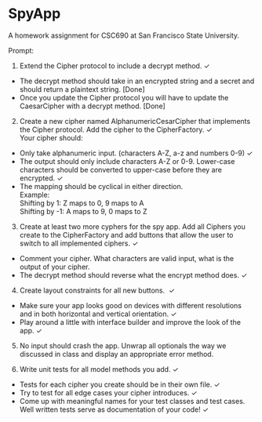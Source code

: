 #  SpyApp
A homework assignment for CSC690 at San Francisco State University.

Prompt:

1. Extend the Cipher protocol to include a decrypt method. ✓
- The decrypt method should take in an encrypted string and a secret and should return a plaintext string. [Done]
- Once you update the Cipher protocol you will have to update the CaesarCipher with a decrypt method. [Done]

2. Create a new cipher named AlphanumericCesarCipher that implements the Cipher protocol. Add the cipher to the CipherFactory. ✓  
Your cipher should:
- Only take alphanumeric input. (characters A-Z, a-z and numbers 0-9) ✓
- The output should only include characters A-Z or 0-9. Lower-case characters should be converted to upper-case before they are encrypted. ✓
- The mapping should be cyclical in either direction.  
    Example:  
    Shifting by 1: Z maps to 0, 9 maps to A  
    Shifting by -1: A maps to 9, 0 maps to Z

3. Create at least two more cyphers for the spy app. Add all Ciphers you create to the CipherFactory and add buttons that allow the user to switch to all implemented ciphers. ✓
- Comment your cipher. What characters are valid input, what is the output of your cipher. 
- The decrypt method should reverse what the encrypt method does. ✓

4. Create layout constraints for all new buttons.  ✓
- Make sure your app looks good on devices with different resolutions and in both horizontal and vertical orientation. ✓
- Play around a little with interface builder and improve the look of the app. ✓

5. No input should crash the app. Unwrap all optionals the way we discussed in class and display an appropriate error method. 

6. Write unit tests for all model methods you add. ✓
- Tests for each cipher you create should be in their own file. ✓
- Try to test for all edge cases your cipher introduces. ✓
- Come up with meaningful names for your test classes and test cases. Well written tests serve as documentation of your code! ✓
